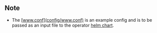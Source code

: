 ## Note
- The [www.conf](config/www.conf) is an example config and is to be passed as an input file to the operator [helm chart](#17). 